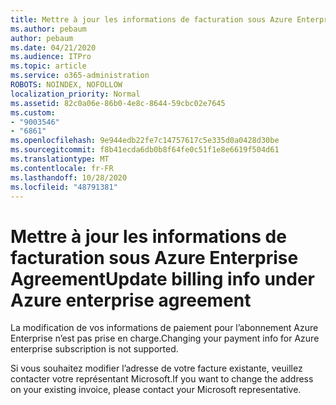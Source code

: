 ```yaml
---
title: Mettre à jour les informations de facturation sous Azure Enterprise Agreement
ms.author: pebaum
author: pebaum
ms.date: 04/21/2020
ms.audience: ITPro
ms.topic: article
ms.service: o365-administration
ROBOTS: NOINDEX, NOFOLLOW
localization_priority: Normal
ms.assetid: 82c0a06e-86b0-4e8c-8644-59cbc02e7645
ms.custom:
- "9003546"
- "6861"
ms.openlocfilehash: 9e944edb22fe7c14757617c5e335d0a0428d30be
ms.sourcegitcommit: f8b41ecda6db0b8f64fe0c51f1e8e6619f504d61
ms.translationtype: MT
ms.contentlocale: fr-FR
ms.lasthandoff: 10/28/2020
ms.locfileid: "48791381"
---
```

# <a name="update-billing-info-under-azure-enterprise-agreement"></a><span data-ttu-id="4b4df-102">Mettre à jour les informations de facturation sous Azure Enterprise Agreement</span><span class="sxs-lookup"><span data-stu-id="4b4df-102">Update billing info under Azure enterprise agreement</span></span>

<span data-ttu-id="4b4df-103">La modification de vos informations de paiement pour l’abonnement Azure Enterprise n’est pas prise en charge.</span><span class="sxs-lookup"><span data-stu-id="4b4df-103">Changing your payment info for Azure enterprise subscription is not supported.</span></span>

<span data-ttu-id="4b4df-104">Si vous souhaitez modifier l’adresse de votre facture existante, veuillez contacter votre représentant Microsoft.</span><span class="sxs-lookup"><span data-stu-id="4b4df-104">If you want to change the address on your existing invoice, please contact your Microsoft representative.</span></span>
